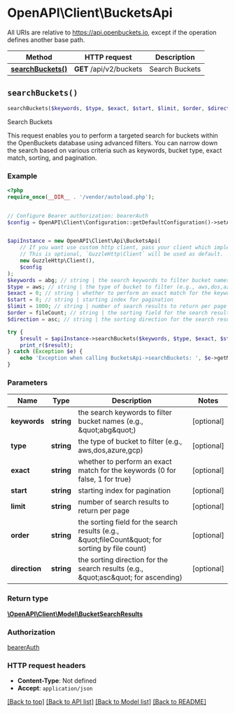 # OpenAPI\Client\BucketsApi

All URIs are relative to https://api.openbuckets.io, except if the operation defines another base path.

| Method | HTTP request | Description |
| ------------- | ------------- | ------------- |
| [**searchBuckets()**](BucketsApi.md#searchBuckets) | **GET** /api/v2/buckets | Search Buckets |


## `searchBuckets()`

```php
searchBuckets($keywords, $type, $exact, $start, $limit, $order, $direction): \OpenAPI\Client\Model\BucketSearchResults
```

Search Buckets

This request enables you to perform a targeted search for buckets within the OpenBuckets database using advanced filters. You can narrow down the search based on various criteria such as keywords, bucket type, exact match, sorting, and pagination.

### Example

```php
<?php
require_once(__DIR__ . '/vendor/autoload.php');


// Configure Bearer authorization: bearerAuth
$config = OpenAPI\Client\Configuration::getDefaultConfiguration()->setAccessToken('YOUR_ACCESS_TOKEN');


$apiInstance = new OpenAPI\Client\Api\BucketsApi(
    // If you want use custom http client, pass your client which implements `GuzzleHttp\ClientInterface`.
    // This is optional, `GuzzleHttp\Client` will be used as default.
    new GuzzleHttp\Client(),
    $config
);
$keywords = abg; // string | the search keywords to filter bucket names (e.g., \"abg\")
$type = aws; // string | the type of bucket to filter (e.g., aws,dos,azure,gcp)
$exact = 0; // string | whether to perform an exact match for the keywords (0 for false, 1 for true)
$start = 0; // string | starting index for pagination
$limit = 1000; // string | number of search results to return per page
$order = fileCount; // string | the sorting field for the search results (e.g., \"fileCount\" for sorting by file count)
$direction = asc; // string | the sorting direction for the search results (e.g., \"asc\" for ascending)

try {
    $result = $apiInstance->searchBuckets($keywords, $type, $exact, $start, $limit, $order, $direction);
    print_r($result);
} catch (Exception $e) {
    echo 'Exception when calling BucketsApi->searchBuckets: ', $e->getMessage(), PHP_EOL;
}
```

### Parameters

| Name | Type | Description  | Notes |
| ------------- | ------------- | ------------- | ------------- |
| **keywords** | **string**| the search keywords to filter bucket names (e.g., \&quot;abg\&quot;) | [optional] |
| **type** | **string**| the type of bucket to filter (e.g., aws,dos,azure,gcp) | [optional] |
| **exact** | **string**| whether to perform an exact match for the keywords (0 for false, 1 for true) | [optional] |
| **start** | **string**| starting index for pagination | [optional] |
| **limit** | **string**| number of search results to return per page | [optional] |
| **order** | **string**| the sorting field for the search results (e.g., \&quot;fileCount\&quot; for sorting by file count) | [optional] |
| **direction** | **string**| the sorting direction for the search results (e.g., \&quot;asc\&quot; for ascending) | [optional] |

### Return type

[**\OpenAPI\Client\Model\BucketSearchResults**](../Model/BucketSearchResults.md)

### Authorization

[bearerAuth](../../README.md#bearerAuth)

### HTTP request headers

- **Content-Type**: Not defined
- **Accept**: `application/json`

[[Back to top]](#) [[Back to API list]](../../README.md#endpoints)
[[Back to Model list]](../../README.md#models)
[[Back to README]](../../README.md)
